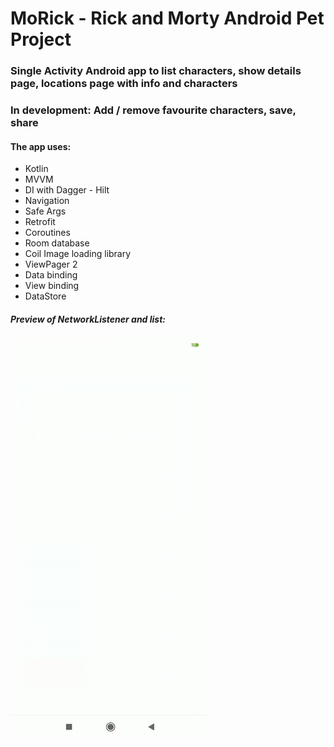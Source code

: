 # MoRick - Rick and Morty Android Pet Project
### Single Activity Android app to list characters, show details page, locations page with info and characters
### In development: Add / remove favourite characters, save, share

#### The app uses:
 - Kotlin
 - MVVM
 - DI with Dagger - Hilt
 - Navigation
 - Safe Args
 - Retrofit
 - Coroutines 
 - Room database
 - Coil Image loading library
 - ViewPager 2
 - Data binding
 - View binding
 - DataStore

##### Preview of NetworkListener and list:
![](1_network_listener_and_list.gif)

